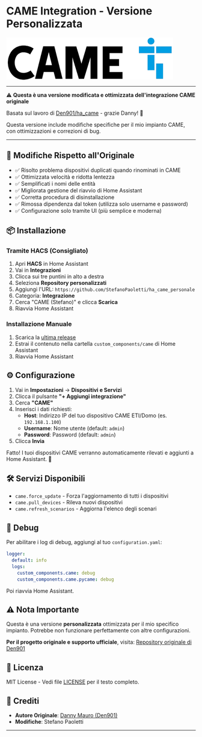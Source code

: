 # CAME Integration - Versione Personalizzata
![Esempio di Immagine](Came.png)

***
⚠️ **Questa è una versione modificata e ottimizzata dell'integrazione CAME originale**

Basata sul lavoro di [Den901/ha_came](https://github.com/Den901/ha_came) - grazie Danny! 🙏

Questa versione include modifiche specifiche per il mio impianto CAME, con ottimizzazioni e correzioni di bug.
***

## 🔧 Modifiche Rispetto all'Originale

- ✅ Risolto problema dispositivi duplicati quando rinominati in CAME
- ✅ Ottimizzata velocità e ridotta lentezza
- ✅ Semplificati i nomi delle entità
- ✅ Migliorata gestione del riavvio di Home Assistant
- ✅ Corretta procedura di disinstallazione
- ✅ Rimossa dipendenza dal token (utilizza solo username e password)
- ✅ Configurazione solo tramite UI (più semplice e moderna)

## 📦 Installazione

### Tramite HACS (Consigliato)

1. Apri **HACS** in Home Assistant
2. Vai in **Integrazioni**
3. Clicca sui tre puntini in alto a destra
4. Seleziona **Repository personalizzati**
5. Aggiungi l'URL: `https://github.com/StefanoPaoletti/ha_came_personale`
6. Categoria: **Integrazione**
7. Cerca "CAME (Stefano)" e clicca **Scarica**
8. Riavvia Home Assistant

### Installazione Manuale

1. Scarica la [ultima release][releases-latest]
2. Estrai il contenuto nella cartella `custom_components/came` di Home Assistant
3. Riavvia Home Assistant

## ⚙️ Configurazione

1. Vai in **Impostazioni** → **Dispositivi e Servizi**
2. Clicca il pulsante **"+ Aggiungi integrazione"**
3. Cerca **"CAME"**
4. Inserisci i dati richiesti:
   - **Host**: Indirizzo IP del tuo dispositivo CAME ETI/Domo (es. `192.168.1.100`)
   - **Username**: Nome utente (default: `admin`)
   - **Password**: Password (default: `admin`)
5. Clicca **Invia**

Fatto! I tuoi dispositivi CAME verranno automaticamente rilevati e aggiunti a Home Assistant. 🎉

## 🛠️ Servizi Disponibili

- `came.force_update` - Forza l'aggiornamento di tutti i dispositivi
- `came.pull_devices` - Rileva nuovi dispositivi
- `came.refresh_scenarios` - Aggiorna l'elenco degli scenari

## 🐛 Debug

Per abilitare i log di debug, aggiungi al tuo `configuration.yaml`:
```yaml
logger:
  default: info
  logs:
    custom_components.came: debug
    custom_components.came.pycame: debug
```

Poi riavvia Home Assistant.

## ⚠️ Nota Importante

Questa è una versione **personalizzata** ottimizzata per il mio specifico impianto. Potrebbe non funzionare perfettamente con altre configurazioni.

**Per il progetto originale e supporto ufficiale**, visita: [Repository originale di Den901](https://github.com/Den901/ha_came)

## 📄 Licenza

MIT License - Vedi file [LICENSE](LICENSE) per il testo completo.

## 🙏 Crediti

- **Autore Originale**: [Danny Mauro (Den901)](https://github.com/Den901)
- **Modifiche**: Stefano Paoletti

***
[releases-latest]: https://github.com/StefanoPaoletti/ha_came_personale/releases/latest
